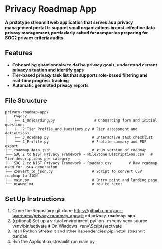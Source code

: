 # Privacy Roadmap App

**A prototype streamlit web application that serves as a privacy management portal to support small organizations in cost-effective data-privacy management, particularly suited for companies preparing for SOC2 privacy criteria audits.**

## Features
- **Onboarding questionnaire to define privacy goals, understand current privacy situation and identify gaps**
- **Tier-based privacy task list that supports role-based filtering and real-time progress tracking**
- **Automatic generated privacy reports**
  
## File Structure

```
privacy-roadmap-app/
├── Pages/
│   ├── 1_Onboarding.py                  # Onboarding form and initial questions
│   ├── 2_Tier_Profile_and_Questions.py # Tier assessment and definitions
│   ├── 3_Roadmap.py                    # Interactive task checklist
│   └── 4_Profile.py                    # Profile summary and PDF export
├── roadmap_data.json                   # JSON version of roadmap
├── SOC 2 to NIST Privacy Framework - MileStone Descriptions.csv   # Tier descriptions per category
├── SOC 2 to NIST Privacy Framework - Roadmap.csv        # Raw roadmap used for JSON generation
├── convert_to_json.py                  # Script to convert CSV roadmap to JSON
├── main.py                             # Entry point and landing page
└── README.md                           # You’re here!
```


## Set Up Instructions
1. Clone the Repository 
git clone https://github.com/your-username/privacy-roadmap-app.git
cd privacy-roadmap-app
2. (optional) Set up a virtual environment
python -m venv venv
source venv/bin/activate  # On Windows: venv\Scripts\activate
3. Intall Python Streamlit and other dependencies
pip install streamlit pandas
4. Run the Application
streamlit run main.py



